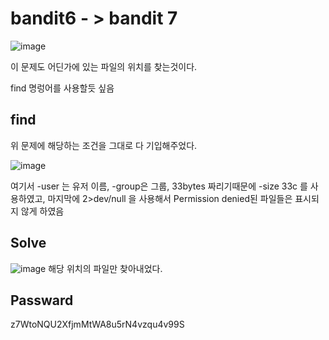 # bandit6 - > bandit 7

![image](https://github.com/YbSain/KaliLinux/assets/108385276/2675074c-6a9a-48b2-bf92-3f1d73874c28)

이 문제도 어딘가에 있는 파일의 위치를 찾는것이다.   

find 명렁어를 사용할듯 싶음
## find

위 문제에 해당하는 조건을 그대로 다 기입해주었다.

![image](https://github.com/YbSain/KaliLinux/assets/108385276/37e9a328-4ceb-494e-9180-ae39f0ee284b)

여기서 -user 는 유저 이름, -group은 그룹, 33bytes 짜리기때문에 -size 33c 를 사용하였고, 마지막에 2>dev/null 을 사용해서 Permission denied된 파일들은 표시되지 않게 하였음   

## Solve
![image](https://github.com/YbSain/KaliLinux/assets/108385276/d7bfe3f0-1056-4fd1-a4f8-f598534d2d28)
해당 위치의 파일만 찾아내었다.

## Passward
z7WtoNQU2XfjmMtWA8u5rN4vzqu4v99S
